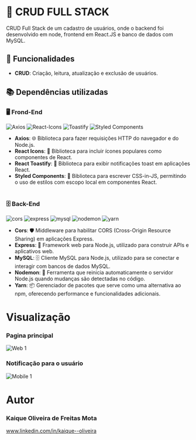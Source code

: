 # 📝 CRUD FULL STACK 

CRUD Full Stack de um cadastro de usuários, onde o backend foi desenvolvido em node, frontend em React.JS e banco de dados com MySQL.

## 🚀 **Funcionalidades**

- **CRUD**: Criação, leitura, atualização e exclusão de usuários.
## 📚 **Dependências utilizadas**

### 🖥️ **Frond-End**

![Axios](https://img.shields.io/badge/Axios-1.7.2-blue)
![React-Icons](https://img.shields.io/badge/React_Icons-5.2.1-blue)
![Toastify](https://img.shields.io/badge/Toastify-10.0.5-blue)
![Styled Components](https://img.shields.io/badge/Styled_Components-6.1.12-blue)

- **Axios**: 🌐 Biblioteca para fazer requisições HTTP do navegador e do Node.js.
- **React Icons**: 🎨 Biblioteca para incluir ícones populares como componentes de React.
- **React Toastify**: 🔔 Biblioteca para exibir notificações toast em aplicações React.
- **Styled Components**: 💅 Biblioteca para escrever CSS-in-JS, permitindo o uso de estilos com escopo local em componentes React.
#
### 🗄️ **Back-End**

![cors](https://img.shields.io/badge/Cors-2.8.5-green)
![express](https://img.shields.io/badge/Express-4.19.2-green)
![mysql](https://img.shields.io/badge/MySQL-2.18.1-green)
![nodemon](https://img.shields.io/badge/Nodemon-3.1.4-green)
![yarn](https://img.shields.io/badge/Yarn-1.22.22-green)

- **Cors**: 🛡️ Middleware para habilitar CORS (Cross-Origin Resource Sharing) em aplicações Express.
- **Express**: 🚀 Framework web para Node.js, utilizado para construir APIs e aplicativos web.
- **MySQL**: 🗄️ Cliente MySQL para Node.js, utilizado para se conectar e interagir com bancos de dados MySQL.
- **Nodemon**: 🔄 Ferramenta que reinicia automaticamente o servidor Node.js quando mudanças são detectadas no código.
- **Yarn**: 📦 Gerenciador de pacotes que serve como uma alternativa ao npm, oferecendo performance e funcionalidades adicionais.

# Visualização

### Pagina principal

![Web 1](https://i.imgur.com/F4A4RCH.png)

### Notificação para o usuário
![Mobile 1](https://i.imgur.com/S20QaVp.png)


# Autor

### Kaique Oliveira de Freitas Mota
www.linkedin.com/in/kaique--oliveira
